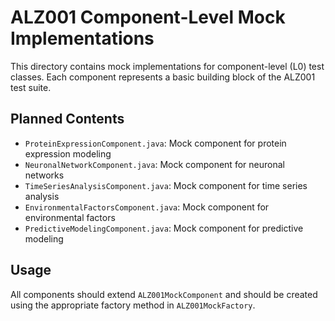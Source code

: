# ALZ001 Component-Level Mock Implementations

This directory contains mock implementations for component-level (L0) test classes. Each component represents a basic building block of the ALZ001 test suite.

## Planned Contents

- `ProteinExpressionComponent.java`: Mock component for protein expression modeling
- `NeuronalNetworkComponent.java`: Mock component for neuronal networks
- `TimeSeriesAnalysisComponent.java`: Mock component for time series analysis
- `EnvironmentalFactorsComponent.java`: Mock component for environmental factors
- `PredictiveModelingComponent.java`: Mock component for predictive modeling

## Usage

All components should extend `ALZ001MockComponent` and should be created using the appropriate factory method in `ALZ001MockFactory`.
